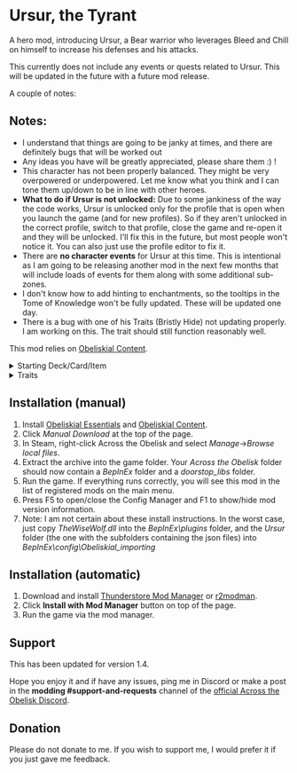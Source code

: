 # Ursur, the Tyrant

A hero mod, introducing Ursur, a Bear warrior who leverages Bleed and Chill on himself to increase his defenses and his attacks.

This currently does not include any events or quests related to Ursur. This will be updated in the future with a future mod release.

A couple of notes:
## Notes:
- I understand that things are going to be janky at times, and there are definitely bugs that will be worked out
- Any ideas you have will be greatly appreciated, please share them :) !
- This character has not been properly balanced. They might be very overpowered or underpowered. Let me know what you think and I can tone them up/down to be in line with other heroes.
- **What to do if Ursur is not unlocked:** Due to some jankiness of the way the code works, Ursur is unlocked only for the profile that is open when you launch the game (and for new profiles). So if they aren't unlocked in the correct profile, switch to that profile, close the game and re-open it and they will be unlocked. I'll fix this in the future, but most people won't notice it. You can also just use the profile editor to fix it.
- There are **no character events** for Ursur at this time. This is intentional as I am going to be releasing another mod in the next few months that will include loads of events for them along with some additional sub-zones.
- I don't know how to add hinting to enchantments, so the tooltips in the Tome of Knowledge won't be fully updated. These will be updated one day.
- There is a bug with one of his Traits (Bristly Hide) not updating properly. I am working on this. The trait should still function reasonably well.

This mod relies on [Obeliskial Content](https://across-the-obelisk.thunderstore.io/package/meds/Obeliskial_Content/).


<details>
<summary>Starting Deck/Card/Item</summary>
Starting Item: Wee Tyrant
Starting Card: Freezing Fortitude

Starting Deck:
1 Freezing Fortitude
3 intercepts
2 spiked shield
3 shield bash
2 spiked ball
2 leap slam
2 maul
![Wee Tyrant](<insert>/weetyrant.png)
![Freezing Fortitude](<insert>/freezingfortitude.png)
![Maul](<insert>/maul.png)
![Leap Slam](<insert>/leapslam.png)
![Spiked Ball](<insert>/spikedball.png)

</details>

<details>
<summary>Traits</summary>

### Level 1
Ursine Blood: Start each combat with 1 extra Energy. Whenever you play a Defense, suffer 2 Bleed. Whenever you play an Attack, suffer 2 Chill. 

### Level 2

![Resilience](<insert>/resilience.png)
Resilience. When you play a Defense, Draw 1, Gain Fortify + fury. [3 charges]

![Bellowing Blows](<insert>/bellowingblows.png)
Bellowing Blows: When you deal damage with a hit, gain taunt, block, draw a card, suffer bleed and chill. [4 charges]

### Level 3

Bristly Hide: When you gain Taunt or Fortify, gain twice as many Thorns. +1 Taunt charge for every 25 stacks of Bleed. +1 Fortify charge for every 25 stacks of Chill.
Bear With It: At the start of each turn, reduce the cost of Attacks by 1 for every 18 Bleed on Ursur. Reduce the cost of all Defenses by 25 for every 25 Chill.

### Level 4

![Grizzled Claws](<insert>/grizzledclaws.png)
Grizzled Claws: Thorns +1. When you play an Attack, Gain thorns, and Add a Vicious Slash or a Brutal Slash to your hand. [4 charges]
Vicious Slash: Deal X Slashing, Apply X Bleed, Suffer X Chill (potentially X bleed too). Where X=your Bleed*0.5. Dispel your Bleed. Gain 1 Fortify.
Brutal Slash: Deal X Blunt. Apply X Chill, Suffer X Bleed. Where X = your Chill*0.5. Dispel your Chill. Gain 2 Taunt.

![Best Defense](<insert>/bestdefense.png)
Best Defense: When you play a defense add a random attack to your hand, costs 0 and vanish. 5x uses

### Level 5

Unbearable: When you play an Attack, gain 1 Thorns. When you play a Defense, gain 1 Fury. 
Bearly Noticeable: Chill +1. Bleed +1. Chill on Ursur increases all resistances by 0.25% per stack. Bleed on Ursur increases all damage by 1.5% per stack.

</details>


## Installation (manual)

1. Install [Obeliskial Essentials](https://across-the-obelisk.thunderstore.io/package/meds/Obeliskial_Essentials/) and [Obeliskial Content](https://across-the-obelisk.thunderstore.io/package/meds/Obeliskial_Content/).
2. Click _Manual Download_ at the top of the page.
3. In Steam, right-click Across the Obelisk and select _Manage_->_Browse local files_.
4. Extract the archive into the game folder. Your _Across the Obelisk_ folder should now contain a _BepInEx_ folder and a _doorstop\_libs_ folder.
5. Run the game. If everything runs correctly, you will see this mod in the list of registered mods on the main menu.
6. Press F5 to open/close the Config Manager and F1 to show/hide mod version information.
7. Note: I am not certain about these install instructions. In the worst case, just copy _TheWiseWolf.dll_ into the _BepInEx\plugins_ folder, and the _Ursur_ folder (the one with the subfolders containing the json files) into _BepInEx\config\Obeliskial\_importing_

## Installation (automatic)

1. Download and install [Thunderstore Mod Manager](https://www.overwolf.com/app/Thunderstore-Thunderstore_Mod_Manager) or [r2modman](https://across-the-obelisk.thunderstore.io/package/ebkr/r2modman/).
2. Click **Install with Mod Manager** button on top of the page.
3. Run the game via the mod manager.

## Support

This has been updated for version 1.4.

Hope you enjoy it and if have any issues, ping me in Discord or make a post in the **modding #support-and-requests** channel of the [official Across the Obelisk Discord](https://discord.gg/across-the-obelisk-679706811108163701).

## Donation

Please do not donate to me. If you wish to support me, I would prefer it if you just gave me feedback. 
